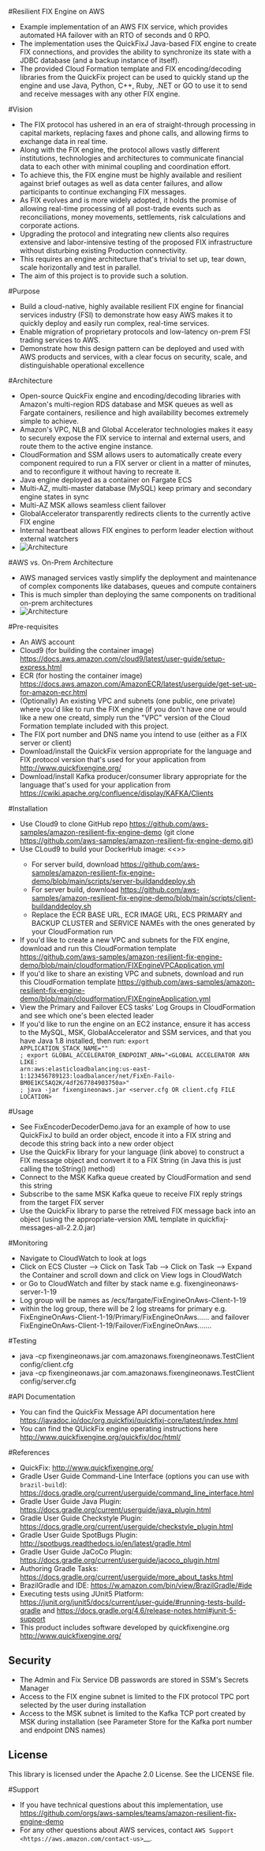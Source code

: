 #Resilient FIX Engine on AWS
- Example implementation of an AWS FIX service, which provides automated HA failover with an RTO of seconds and 0 RPO.
- The implementation uses the QuickFixJ Java-based FIX engine to create FIX connections, and provides the ability to synchronize its state with a JDBC database (and a backup instance of itself).
- The provided Cloud Formation template and FIX encoding/decoding libraries from the QuickFix project can be used to quickly stand up the engine and use Java, Python, C++, Ruby, .NET or GO to use it to send and receive messages with any other FIX engine.

#Vision
- The FIX protocol has ushered in an era of straight-through processing in capital markets, replacing faxes and phone calls, and allowing firms to exchange data in real time.
- Along with the FIX engine, the  protocol allows vastly different institutions, technologies and architectures to communicate financial data to each other with minimal coupling and coordination effort.
- To achieve this, the FIX engine must be highly available and resilient against brief outages as well as data center failures, and allow participants to continue exchanging FIX messages.
- As FIX evolves and is more widely adopted, it holds the promise of allowing real-time processing of all post-trade events such as reconciliations, money movements, settlements, risk calculations and corporate actions.
- Upgrading the protocol and integrating new clients also requires extensive and labor-intensive testing of the proposed FIX infrastructure without disturbing existing Production connectivity.
- This requires an engine architecture that's trivial to set up, tear down, scale horizontally and test in parallel.
- The aim of this project is to provide such a solution.

#Purpose
- Build a cloud-native, highly available resilient FIX engine for financial services industry (FSI) to demonstrate how easy AWS makes it to quickly deploy and easily run complex, real-time services.
- Enable migration of proprietary protocols and low-latency on-prem FSI trading services to AWS.
- Demonstrate how this design pattern can be deployed and used with AWS products and services, with a clear focus on security, scale, and distinguishable operational excellence

#Architecture
- Open-source QuickFix engine and encoding/decoding libraries with Amazon's multi-region RDS database and MSK queues as well as Fargate containers, resilience and high availability becomes extremely simple to achieve.
- Amazon's VPC, NLB and Global Accelerator technologies makes it easy to securely expose the FIX service to internal and external users, and route them to the active engine instance.
- CloudFormation and SSM allows users to automatically create every component required to run a FIX server or client in a matter of minutes, and to reconfigure it without having to recreate it.
- Java engine deployed as a container on Fargate ECS
- Multi-AZ, multi-master database (MySQL) keep primary and secondary engine states in sync
- Multi-AZ MSK allows seamless client failover
- GlobalAccelerator transparently redirects clients to the currently active FIX engine
- Internal heartbeat allows FIX engines to perform leader election without external watchers
- ![Architecture](FIX_ARCH.png)

#AWS vs. On-Prem Architecture
- AWS managed services vastly simplify the deployment and maintenance of complex components like databases, queues and compute containers
- This is much simpler than deploying the same components on traditional on-prem architectures
- ![Architecture](FIX_vs_legacy_ARCH.png)

#Pre-requisites
- An AWS account
- Cloud9 (for building the container image) https://docs.aws.amazon.com/cloud9/latest/user-guide/setup-express.html
- ECR (for hosting the container image) https://docs.aws.amazon.com/AmazonECR/latest/userguide/get-set-up-for-amazon-ecr.html
- (Optionally) An existing VPC and subnets (one public, one private) where you'd like to run the FIX engine (if you don't have one or would like a new one creatd, simply run the "VPC" version of the Cloud Formation template included with this project.
- The FIX port number and DNS name you intend to use (either as a FIX server or client)
- Download/install the QuickFix version appropriate for the language and FIX protocol version that's used for your application from http://www.quickfixengine.org/
- Download/install Kafka producer/consumer library appropriate for the language that's used for your application from https://cwiki.apache.org/confluence/display/KAFKA/Clients

#Installation
- Use Cloud9 to clone GitHub repo https://github.com/aws-samples/amazon-resilient-fix-engine-demo (git clone https://github.com/aws-samples/amazon-resilient-fix-engine-demo.git)
- Use CLoud9 to build your DockerHub image: 
<<<REMOVE THIS STEP ONCE CFN BUILDS THE DOCKER IMAGE>>>
  - For server build, download https://github.com/aws-samples/amazon-resilient-fix-engine-demo/blob/main/scripts/server-buildanddeploy.sh 
  - For server build, download https://github.com/aws-samples/amazon-resilient-fix-engine-demo/blob/main/scripts/client-buildanddeploy.sh
  - Replace the ECR BASE URL, ECR IMAGE URL, ECS PRIMARY and BACKUP CLUSTER and SERVICE NAMEs with the ones generated by your CloudFormation run
- If you'd like to create a new VPC and subnets for the FIX engine, download and run this CloudFormation template https://github.com/aws-samples/amazon-resilient-fix-engine-demo/blob/main/cloudformation/FIXEngineVPCApplication.yml
- If you'd like to share an existing VPC and subnets, download and run this CloudFormation template https://github.com/aws-samples/amazon-resilient-fix-engine-demo/blob/main/cloudformation/FIXEngineApplication.yml
- View the Primary and Failover ECS tasks' Log Groups in CloudFormation and see which one's been elected leader
- If you'd like to run the engine on an EC2 instance, ensure it has access to the MySQL, MSK, GlobalAccelerator and SSM services, and that you have Java 1.8 installed, then run:
<code>export APPLICATION_STACK_NAME="<STACK NAME THAT PREFIXES RELEAVANT PARAMETERS FOR THIS APP IN SSM PARAMETER STORE FixEngineOnAws-1-20>" ; export GLOBAL_ACCELERATOR_ENDPOINT_ARN="<GLOBAL ACCELERATOR ARN LIKE: arn:aws:elasticloadbalancing:us-east-1:123456789123:loadbalancer/net/FixEn-Failo-BM0E1KC5AQ2K/4df267784903750a>" ; java -jar fixengineonaws.jar <server.cfg OR client.cfg FILE LOCATION></code>

#Usage
- See FixEncoderDecoderDemo.java for an example of how to use QuickFixJ to build an order object, encode it into a FIX string and decode this string back into a new order object
- Use the QuickFix library for your language (link above) to construct a FIX message object and convert it to a FIX String (in Java this is just calling the toString() method)
- Connect to the MSK Kafka queue created by CloudFormation and send this string
- Subscribe to the same MSK Kafka queue to receive FIX reply strings from the target FIX server
- Use the QuickFix library to parse the retreived FIX message back into an object (using the appropriate-version XML template in quickfixj-messages-all-2.2.0.jar)

#Monitoring
- Navigate to CloudWatch to look at logs
- Click on ECS Cluster --> Click on Task Tab --> Click on Task --> Expand the Container and scroll down and click on View logs in CloudWatch
- or Go to CloudWatch and filter by stack name e.g. fixengineonaws-server-1-19
- Log group will be names as /ecs/fargate/FixEngineOnAws-Client-1-19 <stack-Name>
- within the log group, there will be 2 log streams for primary e.g. FixEngineOnAws-Client-1-19/Primary/FixEngineOnAws...... and failover FixEngineOnAws-Client-1-19/Failover/FixEngineOnAws.......

#Testing
- java -cp fixengineonaws.jar com.amazonaws.fixengineonaws.TestClient config/client.cfg
- java -cp fixengineonaws.jar com.amazonaws.fixengineonaws.TestClient config/server.cfg

#API Documentation
- You can find the QuickFix Message API documentation here https://javadoc.io/doc/org.quickfixj/quickfixj-core/latest/index.html
- You can find the QUickFix engine operating instructions here http://www.quickfixengine.org/quickfix/doc/html/

#References
* QuickFix: http://www.quickfixengine.org/
* Gradle User Guide Command-Line Interface (options you can use with `brazil-build`): https://docs.gradle.org/current/userguide/command_line_interface.html
* Gradle User Guide Java Plugin: https://docs.gradle.org/current/userguide/java_plugin.html
* Gradle User Guide Checkstyle Plugin: https://docs.gradle.org/current/userguide/checkstyle_plugin.html
* Gradle User Guide SpotBugs Plugin: http://spotbugs.readthedocs.io/en/latest/gradle.html
* Gradle User Guide JaCoCo Plugin: https://docs.gradle.org/current/userguide/jacoco_plugin.html
* Authoring Gradle Tasks: https://docs.gradle.org/current/userguide/more_about_tasks.html
* BrazilGradle and IDE: https://w.amazon.com/bin/view/BrazilGradle/#ide
* Executing tests using JUnit5 Platform: https://junit.org/junit5/docs/current/user-guide/#running-tests-build-gradle and https://docs.gradle.org/4.6/release-notes.html#junit-5-support
* This product includes software developed by quickfixengine.org http://www.quickfixengine.org/

## Security
- The Admin and Fix Service DB passwords are stored in SSM's Secrets Manager
- Access to the FIX engine subnet is limited to the FIX protocol TPC port selected by the user during installation
- Access to the MSK subnet is limited to the Kafka TCP port created by MSK during installation (see Parameter Store for the Kafka port number and endpoint DNS names)

## License
This library is licensed under the Apache 2.0 License. See the LICENSE file.

#Support
- If you have technical questions about this implementation, use https://github.com/orgs/aws-samples/teams/amazon-resilient-fix-engine-demo
- For any other questions about AWS services, contact `AWS Support <https://aws.amazon.com/contact-us>`__.

